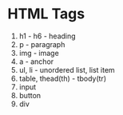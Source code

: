 # HTML Tags

1. h1 - h6 - heading
2. p - paragraph
3. img - image
4. a - anchor
5. ul, li - unordered list, list item
6. table, thead(th) - tbody(tr)
7. input
8. button
9. div
